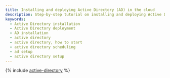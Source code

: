 ```yaml
---
title: Installing and deploying Active Directory (AD) in the cloud
description: Step-by-step tutorial on installing and deploying Active Directory (AD) in {{ yandex-cloud }}. To deploy an Active Directory (AD) infrastructure, you need to create and set up a cloud, create a network and subnets, and create a VM for Active Directory.
keywords:
  - Active Directory installation
  - Active Directory deployment
  - AD installation
  - active directory
  - active directory, how to start
  - active directory scheduling
  - ad setup
  - active directory setup
---
```


{% include [active-directory](../../_tutorials/windows/active-directory.md) %}